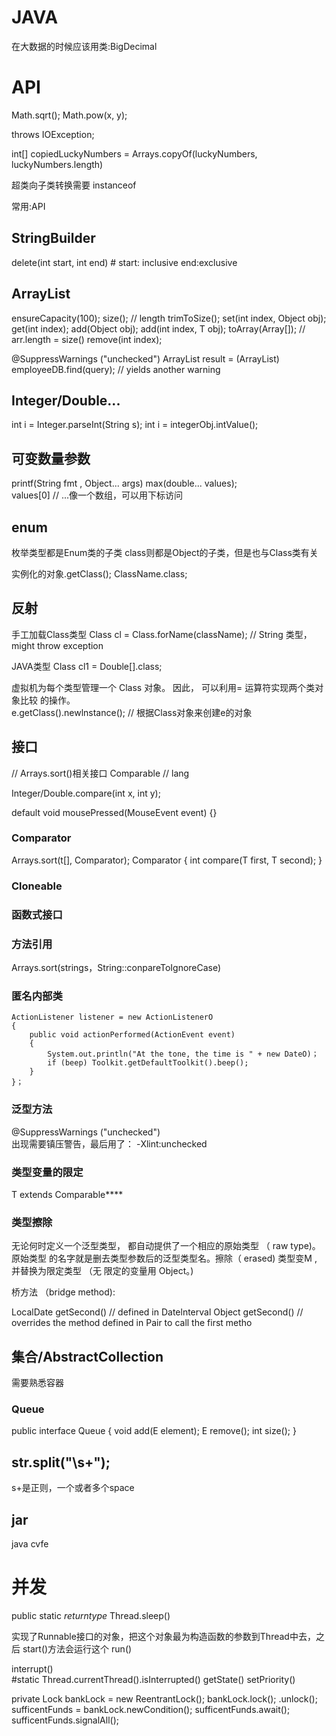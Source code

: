 # JAVA
在大数据的时候应该用类:BigDecimal
# API
Math.sqrt();
Math.pow(x, y);

throws IOException;

int[] copiedLuckyNumbers = Arrays.copyOf(luckyNumbers, luckyNumbers.length)

超类向子类转换需要 instanceof

常用:API

## StringBuilder
delete(int start, int end) # start: inclusive end:exclusive

## ArrayList<T>
ensureCapacity(100);
size(); // length
trimToSize();
set(int index, Object obj);
get(int index);
add(Object obj);
add(int index, T obj);
toArray(Array[]); // arr.length = size()
remove(int index); 

@SuppressWarnings ("unchecked") 
ArrayList<Employee> result =
(ArrayList<Employee>) employeeDB.find(query); // yields another warning

## Integer/Double...
int i = Integer.parseInt(String s); 
int i = integerObj.intValue();

## 可变数量参数
printf(String fmt , Object... args) 
max(double... values);  
values[0]  // ...像一个数组，可以用下标访问

## enum
枚举类型都是Enum类的子类
class则都是Object的子类，但是也与Class类有关

实例化的对象.getClass();
ClassName.class;

## 反射
手工加载Class类型
Class cl = Class.forName(className); // String 类型， might throw exception

JAVA类型
Class cl1 = Double[].class;

虚拟机为每个类型管理一个 Class 对象。 因此， 可以利用= 运算符实现两个类对象比较
的操作。    
e.getClass().newlnstance(); // 根据Class对象来创建e的对象

## 接口
// Arrays.sort()相关接口
Comparable<T>  // lang

Integer/Double.compare(int x, int y);

default void mousePressed(MouseEvent event) {}

### Comparator<T>
Arrays.sort(t[], Comparator<T>);
Comparator<T> {
    int compare(T first, T second);
}

### Cloneable<T>

### 函数式接口

### 方法引用
Arrays.sort(strings，String::conpareToIgnoreCase)

### 匿名内部类
    ActionListener listener = new ActionListenerO
    {
        public void actionPerformed(ActionEvent event)
        {
            System.out.println("At the tone, the time is " + new DateO)；
            if (beep) Toolkit.getDefaultToolkit().beep();
        }
    }；

### 泛型方法
@SuppressWarnings ("unchecked")   
出现需要镇压警告，最后用了： -Xlint:unchecked

### 类型变量的限定
T extends Comparable****

### 类型擦除
无论何时定义一个泛型类型， 都自动提供了一个相应的原始类型 （ raw type)。
原始类型
的名字就是删去类型参数后的泛型类型名。擦除（ erased) 类型变M , 并替换为限定类型 （无
限定的变量用 Object。)

桥方法 （bridge method):

LocalDate getSecond() // defined in Datelnterval
Object getSecond() // overrides the method defined in Pair to call the first metho

## 集合/AbstractCollection
需要熟悉容器
### Queue
public interface Queue<E> {
    void add(E element);
    E remove();
    int size();
}

## str.split("\\s+");
s+是正则，一个或者多个space

## jar
java cvfe   

# 并发
public static *returntype* Thread.sleep()

实现了Runnable接口的对象，把这个对象最为构造函数的参数到Thread中去，之后
start()方法会运行这个
run()

interrupt()  
#static
Thread.currentThread().isInterrupted()
getState()
setPriority()

private Lock bankLock = new ReentrantLock();
bankLock.lock();
.unlock();
sufficentFunds = bankLock.newCondition();
sufficentFunds.await();
sufficentFunds.signalAll();